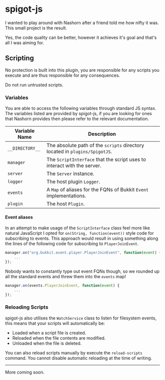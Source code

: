 spigot-js
=========

I wanted to play around with Nashorn after a friend told me how nifty it was.
This small project is the result.

Yes, the code quality can be better, however it achieves it's goal and that's all I was aiming for.

## Scripting

No protection is built into this plugin, you are responsible for any scripts you
execute and are thus responsible for any consequences.

Do not run untrusted scripts.

### Variables

You are able to access the following variables through standard JS syntax.
The variables listed are provided by spigot-js, if you are looking for ones that
Nashorn provides then please refer to the relevant documentation.

|Variable Name|Description|
|-------------|-----------|
|`__DIRECTORY__`|The absolute path of the `scripts` directory located in `plugins/SpigotJS`.|
|`manager`|The `ScriptInterface` that the script uses to interact with the server.|
|`server`|The `Server` instance.|
|`logger`|The host plugin `Logger`.|
|`events`|A `Map` of aliases for the FQNs of Bukkit `Event` implementations.|
|`plugin`|The host `Plugin`.|

#### Event aliases

In an attempt to make usage of the `ScriptInterface` class feel more like natural JavaScript
I opted for `on(String, function(event))` style code for subscribing to events. This approach
would result in using something along the lines of the following code for subscribing to `PlayerJoinEvent`.

```js
manager.on("org.bukkit.event.player.PlayerJoinEvent", function(event) {
    ...
});
```

Nobody wants to constantly type out event FQNs though, so we rounded up all the standard events
and threw them into the `events` map!

```js
manager.on(events.PlayerJoinEvent, function(event) {
    ...
});
```

### Reloading Scripts

spigot-js also utilises the `WatchService` class to listen for filesystem events, this means that
your scripts will automatically be:

- Loaded when a script file is created.
- Reloaded when the file contents are modified.
- Unloaded when the file is deleted.

You can also reload scripts manually by execute the `reload-scripts` command.
You cannot disable automatic reloading at the time of writing.

---

More coming soon.